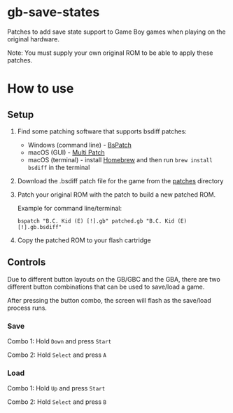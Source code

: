 # gb-save-states
Patches to add save state support to Game Boy games when playing on the original hardware.

Note: You must supply your own original ROM to be able to apply these patches.

# How to use


## Setup

1. Find some patching software that supports bsdiff patches:

   - Windows (command line) - [BsPatch](https://www.romhacking.net/utilities/929/)
   - macOS (GUI) - [Multi Patch](http://projects.sappharad.com/tools/multipatch.html)
   - macOS (terminal) - install [Homebrew](https://brew.sh/) and then run ```brew install bsdiff``` in the terminal

2. Download the .bsdiff patch file for the game from the [patches](https://github.com/mattcurrie/gb-save-states/tree/master/patches) directory


3. Patch your original ROM with the patch to build a new patched ROM. 

   Example for command line/terminal:

   ```
   bspatch "B.C. Kid (E) [!].gb" patched.gb "B.C. Kid (E) [!].gb.bsdiff"
   ```

4. Copy the patched ROM to your flash cartridge


## Controls

Due to different button layouts on the GB/GBC and the GBA, there are two different button combinations that can be used to save/load a game.  

After pressing the button combo, the screen will flash as the save/load process runs.


### Save 

Combo 1: Hold ```Down``` and press ```Start```

Combo 2: Hold ```Select``` and press ```A```

### Load

Combo 1: Hold ```Up``` and press ```Start```

Combo 2: Hold ```Select``` and press ```B```


